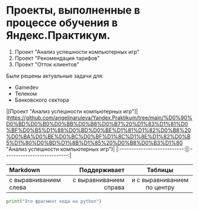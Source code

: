 # Проекты, выполненные в процессе обучения в Яндекс.Практикум.
1. Проект "Анализ успешности компьютерных игр"
2. Проект "Рекомендация тарифов"
3. Проект "Отток клиентов"


Были решены актуальные задачи для:
- Gamedev
- Телеком
- Банковского сектора

|[Проект "Анализ успешности компьютерных игр"]|(https://github.com/angelinaruleva/Yandex.Praktikum/tree/main/%D0%90%D0%BD%D0%B0%D0%BB%D0%B8%D0%B7%20%D1%83%D1%81%D0%BF%D0%B5%D1%88%D0%BD%D0%BE%D1%81%D1%82%D0%B8%20%D0%BA%D0%BE%D0%BC%D0%BF%D1%8C%D1%8E%D1%82%D0%B5%D1%80%D0%BD%D1%8B%D1%85%20%D0%B8%D0%B3%D1%80 "Анализ успешности компьютерных игр")|
|:---------------------------:||:---------------------------:|


| Markdown | Поддерживает | Таблицы |
| :-------------------- | ---------------------: |:---------------------------:|
| с выравниванием слева | с выравниванием справа | и с выравниванием по центру |
```python
print("Это фрагмент кода на python")
```

